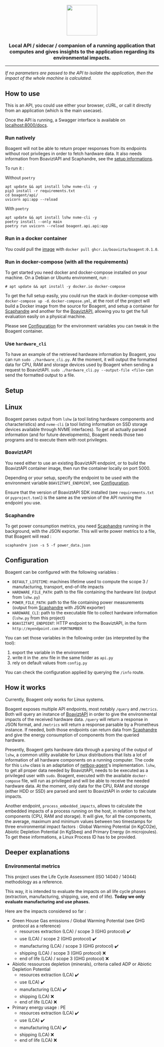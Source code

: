 <p align="center">
    <img src="https://github.com/Boavizta/boagent/blob/main/boagent_color.svg" height="100">
</p>
<h3 align="center">
  Local API / sidecar / companion of a running application that computes and gives insights to the application regarding its environmental impacts.
</h3>

---

_If no parameters are passed to the API to isolate the application, then the impact of the whole machine is calculated._

## How to use

This is an API, you could use either your browser, cURL, or call it directly from an application (which is the main usecase).

Once the API is running, a Swagger interface is available on [localhost:8000/docs](http://localhost:8000/docs).


### Run natively

Boagent will not be able to return proper responses from its endpoints without root privileges in order to fetch hardware data.
It also needs information from BoaviztAPI and Scaphandre, see the [setup informations](#Setup).

To run it :

Without `poetry`

```
apt update && apt install lshw nvme-cli -y
pip3 install -r requirements.txt
cd boagent/api/
uvicorn api:app --reload
```

With `poetry`

```
apt update && apt install lshw nvme-cli -y
poetry install --only main
poetry run uvicorn --reload boagent.api.api:app
```

### Run in a docker container

You could pull the [image](https://github.com/Boavizta/boagent/pkgs/container/boagent) with `docker pull ghcr.io/boavizta/boagent:0.1.0`.

### Run in docker-compose (with all the requirements)

To get started you need docker and docker-compose installed on your machine. On a Debian or Ubuntu environment, run :

    # apt update && apt install -y docker.io docker-compose

To get the full setup easily, you could run the stack in docker-compose with `docker-compose up -d`. `docker-compose.yml`, at the root of the project will build a Docker image from the source for Boagent, and setup a container for [Scaphandre](#Scaphandre) and another for the [BoaviztAPI](#BoaviztAPI), allowing you to get the full evaluation easily on a physical machine.

Please see [Configuration](#Configuration) for the environment variables you can tweak in the Boagent container.

### Use `hardware_cli`

To have an example of the retrieved hardware information by Boagent, you can run `sudo ./hardware_cli.py`.
At the moment, it will output the formatted data for CPU, RAM and storage devices used by Boagent when sending a request to BoaviztAPI.
`sudo ./hardware_cli.py --output-file <file>` can send the formatted output to a file.

## Setup

## Linux

Boagent parses output from `lshw` (a tool listing hardware components and characteristics) and `nvme-cli` (a tool listing information on SSD storage
devices available through NVME interfaces). To get all actually parsed information (and for future developments), Boagent needs those two programs and to execute them with root privileges.

### BoaviztAPI

You need either to use an existing BoaviztAPI endpoint, or to build the BoaviztAPI container image, then run the container locally on port 5000.

Depending or your setup, specify the endpoint to be used with the environment variable `BOAVIZTAPI_ENDPOINT`, see [Configuration](#Configuration).

Ensure that the version of BoaviztAPI SDK installed (see `requirements.txt` or `pyproject.toml`) is the same as the version of the API running the endpoint you use.

### Scaphandre

To get power consumption metrics, you need [Scaphandre](https://github.com/hubblo-org/scaphandre) running in the background, with the JSON exporter. This will write power metrics to a file, that Boagent will read :

```
scaphandre json -s 5 -f power_data.json
```

## Configuration

Boagent can be configured with the following variables :

- `DEFAULT_LIFETIME`: machines lifetime used to compute the scope 3 / manufacturing, transport, end-of-life impacts
- `HARDWARE_FILE_PATH`: path to the file containing the hardware list (output from `lshw.py`)
- `POWER_FILE_PATH`: path to the file containing power measurements (output from [Scaphandre](https://github.com/hubblo-org/scaphandre) with JSON exporter)
- `HARDWARE_CLI`: path to the executable file to collect hardware information (`lshw.py` from this project)
- `BOAVIZTAPI_ENDPOINT`: HTTP endpoint to the BoaviztAPI, in the form `http://myendpoint.com:PORTNUMBER`

You can set those variables in the following order (as interpreted by the tool):

1. export the variable in the environment
2. write it in the .env file in the same folder as `api.py`
3. rely on default values from `config.py`

You can check the configuration applied by querying the `/info` route.

## How it works

Currently, Boagent only works for Linux systems.

Boagent exposes multiple API endpoints, most notably `/query` and `/metrics`. Both will query an instance of [BoaviztAPI](https://doc.api.boavizta.org/) in order to give the environmental impacts
of the received hardware data. `/query` will return a response in JSON format, and `/metrics` will return a response parsable by a Prometheus instance. If needed, both those
endpoints can return data from [Scaphandre](https://github.com/hubblo-org/scaphandre/) and give the energy consumption of components from the queried hardware.

Presently, Boagent gets hardware data through a parsing of the output of `lshw`, a common utility available for Linux distributions that lists a lot of information of all
hardware components on a running computer. The code for this `Lshw` class is an adaptation of [netbox-agent](https://github.com/Solvik/netbox-agent)'s implementation.
`lshw`, to get all proper data needed by BoaviztAPI, needs to be executed as a privileged user with `sudo`. Boagent, executed with the available `docker-compose` file,
will run as privileged and will be able to receive the needed hardware data. At the moment, only data for the CPU, RAM and storage (either HDD or SSD) are parsed and sent to BoaviztAPI
in order to calculate impacts.

Another endpoint, `process_embedded_impacts`, allows to calculate the embedded impacts of a process running on the host, in relation to the host components (CPU, RAM and storage). It will give, for all the components, the average, maximum and minimum values between two timestamps for three environmental impact factors : Global Warming Potential (in KgCO2e), Abiotic Depletion Potential (in KgSbeq) and Primary Energy (in microjoules). To get these informations, a Linux Process ID has to be provided.

## Deeper explanations

### Environmental metrics

This project uses the Life Cycle Assessment (ISO 14040 / 14044) methodology as a reference.

This way, it is intended to evaluate the impacts on all life cycle phases (extraction, manufacturing, shipping, use, end of life). **Today we only evaluate manufacturing and use phases.**

Here are the impacts considered so far :

- Green House Gas emissions / Global Warming Potential (see GHG protocol as a reference)
    - resources extraction (LCA) / scope 3 (GHG protocol) ✔️
    - use (LCA) / scope 2 (GHG protocol) ✔️
    - manufacturing (LCA) / scope 3 (GHG protocol) ✔️
    - shipping (LCA) / scope 3 (GHG protocol) ❌
    - end of life (LCA) / scope 3 (GHG protocol) ❌
- Abiotic ressources depletion (minerals), criteria called ADP or Abiotic Depletion Potential
    - resources extraction (LCA) ✔️
    - use (LCA) ✔️
    - manufacturing (LCA) ✔️
    - shipping (LCA) ❌
    - end of life (LCA) ❌
- Primary energy usage : PE
    - resources extraction (LCA) ✔️
    - use (LCA) ✔️
    - manufacturing (LCA) ✔️
    - shipping (LCA) ❌
    - end of life (LCA) ❌
